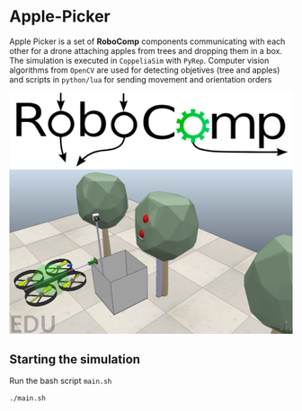 # Apple-Picker
Apple Picker is a set of __RoboComp__ components communicating with each other for a drone attaching apples from trees and dropping them in a box. The simulation is executed in `CoppeliaSim` with `PyRep`. Computer vision algorithms from `OpenCV` are used for detecting objetives (tree and apples) and scripts in `python/lua` for sending movement and orientation orders 

![simulation](/images/robocomp.png)
![simulation](/images/coppeliasim1.png)



## Starting the simulation
Run the bash script `main.sh`

```
./main.sh 
```

